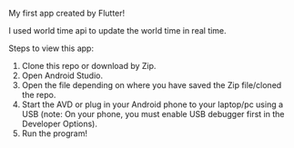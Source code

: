 My first app created by Flutter!

I used world time api to update the world time in real time.

Steps to view this app:
1. Clone this repo or download by Zip.
2. Open Android Studio.
3. Open the file depending on where you have saved the Zip file/cloned the repo.
4. Start the AVD or plug in your Android phone to your laptop/pc using a USB (note: On your phone, you must enable USB debugger first in the Developer Options).
5. Run the program!
